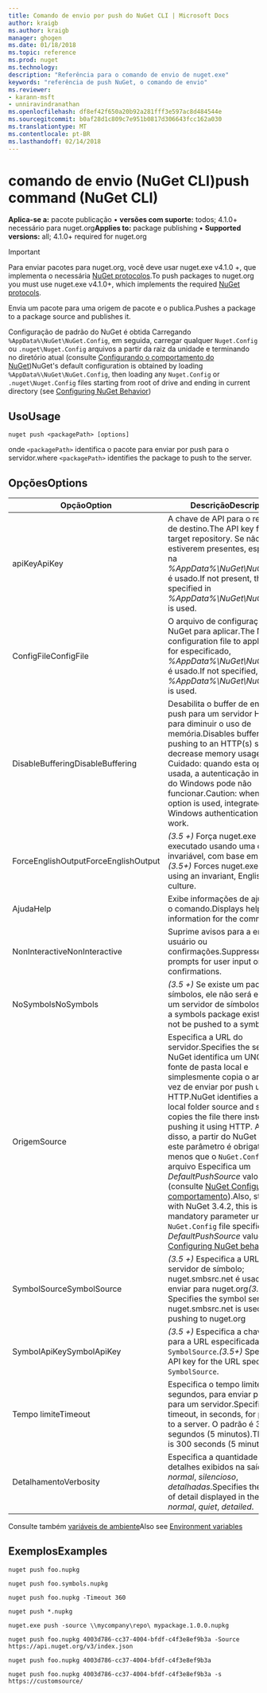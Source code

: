 ```yaml
---
title: Comando de envio por push do NuGet CLI | Microsoft Docs
author: kraigb
ms.author: kraigb
manager: ghogen
ms.date: 01/18/2018
ms.topic: reference
ms.prod: nuget
ms.technology: 
description: "Referência para o comando de envio de nuget.exe"
keywords: "referência de push NuGet, o comando de envio"
ms.reviewer:
- karann-msft
- unniravindranathan
ms.openlocfilehash: df8ef42f650a20b92a281fff3e597ac8d484544e
ms.sourcegitcommit: b0af28d1c809c7e951b0817d306643fcc162a030
ms.translationtype: MT
ms.contentlocale: pt-BR
ms.lasthandoff: 02/14/2018
---
```

# <a name="push-command-nuget-cli"></a><span data-ttu-id="31055-104">comando de envio (NuGet CLI)</span><span class="sxs-lookup"><span data-stu-id="31055-104">push command (NuGet CLI)</span></span>

<span data-ttu-id="31055-105">**Aplica-se a:** pacote publicação &bullet; **versões com suporte:** todos; 4.1.0+ necessário para nuget.org</span><span class="sxs-lookup"><span data-stu-id="31055-105">**Applies to:** package publishing &bullet; **Supported versions:** all; 4.1.0+ required for nuget.org</span></span>

> [!Important]
> <span data-ttu-id="31055-106">Para enviar pacotes para nuget.org, você deve usar nuget.exe v4.1.0 +, que implementa o necessária [NuGet protocolos](../api/nuget-protocols.md).</span><span class="sxs-lookup"><span data-stu-id="31055-106">To push packages to nuget.org you must use nuget.exe v4.1.0+, which implements the required [NuGet protocols](../api/nuget-protocols.md).</span></span>

<span data-ttu-id="31055-107">Envia um pacote para uma origem de pacote e o publica.</span><span class="sxs-lookup"><span data-stu-id="31055-107">Pushes a package to a package source and publishes it.</span></span>

<span data-ttu-id="31055-108">Configuração de padrão do NuGet é obtida Carregando `%AppData%\NuGet\NuGet.Config`, em seguida, carregar qualquer `Nuget.Config` ou `.nuget\Nuget.Config` arquivos a partir da raiz da unidade e terminando no diretório atual (consulte [Configurando o comportamento do NuGet](../consume-packages/configuring-nuget-behavior.md))</span><span class="sxs-lookup"><span data-stu-id="31055-108">NuGet's default configuration is obtained by loading `%AppData%\NuGet\NuGet.Config`, then loading any `Nuget.Config` or `.nuget\Nuget.Config` files starting from root of drive and ending in current directory (see [Configuring NuGet Behavior](../consume-packages/configuring-nuget-behavior.md))</span></span>

## <a name="usage"></a><span data-ttu-id="31055-109">Uso</span><span class="sxs-lookup"><span data-stu-id="31055-109">Usage</span></span>

```cli
nuget push <packagePath> [options]
```

<span data-ttu-id="31055-110">onde `<packagePath>` identifica o pacote para enviar por push para o servidor.</span><span class="sxs-lookup"><span data-stu-id="31055-110">where `<packagePath>` identifies the package to push to the server.</span></span>

## <a name="options"></a><span data-ttu-id="31055-111">Opções</span><span class="sxs-lookup"><span data-stu-id="31055-111">Options</span></span>

| <span data-ttu-id="31055-112">Opção</span><span class="sxs-lookup"><span data-stu-id="31055-112">Option</span></span> | <span data-ttu-id="31055-113">Descrição</span><span class="sxs-lookup"><span data-stu-id="31055-113">Description</span></span> |
| --- | --- |
| <span data-ttu-id="31055-114">apiKey</span><span class="sxs-lookup"><span data-stu-id="31055-114">ApiKey</span></span> | <span data-ttu-id="31055-115">A chave de API para o repositório de destino.</span><span class="sxs-lookup"><span data-stu-id="31055-115">The API key for the target repository.</span></span> <span data-ttu-id="31055-116">Se não estiverem presentes, especificada na *%AppData%\NuGet\NuGet.Config* é usado.</span><span class="sxs-lookup"><span data-stu-id="31055-116">If not present,  the one specified in *%AppData%\NuGet\NuGet.Config* is used.</span></span> |
| <span data-ttu-id="31055-117">ConfigFile</span><span class="sxs-lookup"><span data-stu-id="31055-117">ConfigFile</span></span> | <span data-ttu-id="31055-118">O arquivo de configuração do NuGet para aplicar.</span><span class="sxs-lookup"><span data-stu-id="31055-118">The NuGet configuration file to apply.</span></span> <span data-ttu-id="31055-119">Se não for especificado, *%AppData%\NuGet\NuGet.Config* é usado.</span><span class="sxs-lookup"><span data-stu-id="31055-119">If not specified, *%AppData%\NuGet\NuGet.Config* is used.</span></span> |
| <span data-ttu-id="31055-120">DisableBuffering</span><span class="sxs-lookup"><span data-stu-id="31055-120">DisableBuffering</span></span> | <span data-ttu-id="31055-121">Desabilita o buffer de envio por push para um servidor HTTP (s) para diminuir o uso de memória.</span><span class="sxs-lookup"><span data-stu-id="31055-121">Disables buffering when pushing to an HTTP(s) server to decrease memory usages.</span></span> <span data-ttu-id="31055-122">Cuidado: quando esta opção for usada, a autenticação integrada do Windows pode não funcionar.</span><span class="sxs-lookup"><span data-stu-id="31055-122">Caution: when this option is used, integrated Windows authentication might not work.</span></span> |
| <span data-ttu-id="31055-123">ForceEnglishOutput</span><span class="sxs-lookup"><span data-stu-id="31055-123">ForceEnglishOutput</span></span> | <span data-ttu-id="31055-124">*(3.5 +)*  Força nuget.exe para ser executado usando uma cultura invariável, com base em inglês.</span><span class="sxs-lookup"><span data-stu-id="31055-124">*(3.5+)* Forces nuget.exe to run using an invariant, English-based culture.</span></span> |
| <span data-ttu-id="31055-125">Ajuda</span><span class="sxs-lookup"><span data-stu-id="31055-125">Help</span></span> | <span data-ttu-id="31055-126">Exibe informações de ajuda para o comando.</span><span class="sxs-lookup"><span data-stu-id="31055-126">Displays help information for the command.</span></span> |
| <span data-ttu-id="31055-127">NonInteractive</span><span class="sxs-lookup"><span data-stu-id="31055-127">NonInteractive</span></span> | <span data-ttu-id="31055-128">Suprime avisos para a entrada do usuário ou confirmações.</span><span class="sxs-lookup"><span data-stu-id="31055-128">Suppresses prompts for user input or confirmations.</span></span> |
| <span data-ttu-id="31055-129">NoSymbols</span><span class="sxs-lookup"><span data-stu-id="31055-129">NoSymbols</span></span> | <span data-ttu-id="31055-130">*(3.5 +)*  Se existe um pacote de símbolos, ele não será enviado a um servidor de símbolos.</span><span class="sxs-lookup"><span data-stu-id="31055-130">*(3.5+)* If a symbols package exists, it will not be pushed to a symbol server.</span></span> |
| <span data-ttu-id="31055-131">Origem</span><span class="sxs-lookup"><span data-stu-id="31055-131">Source</span></span> | <span data-ttu-id="31055-132">Especifica a URL do servidor.</span><span class="sxs-lookup"><span data-stu-id="31055-132">Specifies the server URL.</span></span> <span data-ttu-id="31055-133">NuGet identifica um UNC ou uma fonte de pasta local e simplesmente copia o arquivo em vez de enviar por push usando HTTP.</span><span class="sxs-lookup"><span data-stu-id="31055-133">NuGet identifies a UNC or local folder source and simply copies the file there instead of pushing it using HTTP.</span></span>  <span data-ttu-id="31055-134">Além disso, a partir do NuGet 3.4.2, este parâmetro é obrigatório, a menos que o `NuGet.Config` arquivo Especifica um *DefaultPushSource* valor (consulte [NuGet Configurando comportamento](../consume-packages/configuring-nuget-behavior.md)).</span><span class="sxs-lookup"><span data-stu-id="31055-134">Also, starting with NuGet 3.4.2, this is a mandatory parameter unless the `NuGet.Config` file specifies a *DefaultPushSource* value (see [Configuring NuGet behavior](../consume-packages/configuring-nuget-behavior.md)).</span></span> |
| <span data-ttu-id="31055-135">SymbolSource</span><span class="sxs-lookup"><span data-stu-id="31055-135">SymbolSource</span></span> | <span data-ttu-id="31055-136">*(3.5 +)*  Especifica a URL do servidor de símbolo; nuget.smbsrc.net é usado ao enviar para nuget.org</span><span class="sxs-lookup"><span data-stu-id="31055-136">*(3.5+)* Specifies the symbol server URL; nuget.smbsrc.net is used when pushing to nuget.org</span></span> |
| <span data-ttu-id="31055-137">SymbolApiKey</span><span class="sxs-lookup"><span data-stu-id="31055-137">SymbolApiKey</span></span> | <span data-ttu-id="31055-138">*(3.5 +)*  Especifica a chave de API para a URL especificada em `-SymbolSource`.</span><span class="sxs-lookup"><span data-stu-id="31055-138">*(3.5+)* Specifies the API key for the URL specified in `-SymbolSource`.</span></span> |
| <span data-ttu-id="31055-139">Tempo limite</span><span class="sxs-lookup"><span data-stu-id="31055-139">Timeout</span></span> | <span data-ttu-id="31055-140">Especifica o tempo limite, em segundos, para enviar por push para um servidor.</span><span class="sxs-lookup"><span data-stu-id="31055-140">Specifies the timeout, in seconds, for pushing to a server.</span></span> <span data-ttu-id="31055-141">O padrão é 300 segundos (5 minutos).</span><span class="sxs-lookup"><span data-stu-id="31055-141">The default is 300 seconds (5 minutes).</span></span> |
| <span data-ttu-id="31055-142">Detalhamento</span><span class="sxs-lookup"><span data-stu-id="31055-142">Verbosity</span></span> | <span data-ttu-id="31055-143">Especifica a quantidade de detalhes exibidos na saída: *normal*, *silencioso*, *detalhadas*.</span><span class="sxs-lookup"><span data-stu-id="31055-143">Specifies the amount of detail displayed in the output: *normal*, *quiet*, *detailed*.</span></span> |

<span data-ttu-id="31055-144">Consulte também [variáveis de ambiente](cli-ref-environment-variables.md)</span><span class="sxs-lookup"><span data-stu-id="31055-144">Also see [Environment variables](cli-ref-environment-variables.md)</span></span>

## <a name="examples"></a><span data-ttu-id="31055-145">Exemplos</span><span class="sxs-lookup"><span data-stu-id="31055-145">Examples</span></span>

```cli
nuget push foo.nupkg

nuget push foo.symbols.nupkg

nuget push foo.nupkg -Timeout 360

nuget push *.nupkg

nuget.exe push -source \\mycompany\repo\ mypackage.1.0.0.nupkg

nuget push foo.nupkg 4003d786-cc37-4004-bfdf-c4f3e8ef9b3a -Source https://api.nuget.org/v3/index.json

nuget push foo.nupkg 4003d786-cc37-4004-bfdf-c4f3e8ef9b3a

nuget push foo.nupkg 4003d786-cc37-4004-bfdf-c4f3e8ef9b3a -s https://customsource/
```
